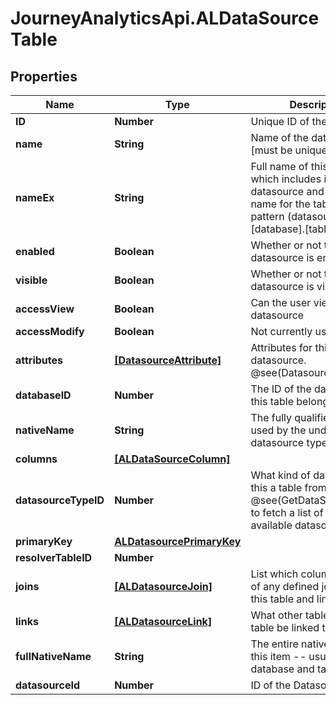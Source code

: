 # JourneyAnalyticsApi.ALDataSourceTable

## Properties

Name | Type | Description | Notes
------------ | ------------- | ------------- | -------------
**ID** | **Number** | Unique ID of the datasource | [optional] 
**name** | **String** | Name of the datasource [must be unique] | [optional] 
**nameEx** | **String** | Full name of this table, which includes in the datasource and the native name for the table in the pattern (datasource).[database].[table] | [optional] 
**enabled** | **Boolean** | Whether or not this datasource is enabled | [optional] 
**visible** | **Boolean** | Whether or not this datasource is visible | [optional] 
**accessView** | **Boolean** | Can the user view this datasource | [optional] 
**accessModify** | **Boolean** | Not currently used | [optional] 
**attributes** | [**[DatasourceAttribute]**](DatasourceAttribute.md) | Attributes for this datasource.  @see(DatasourceAttribute) | [optional] 
**databaseID** | **Number** | The ID of the database that this table belongs to. | [optional] 
**nativeName** | **String** | The fully qualified name as used by the underlying datasource type. | [optional] 
**columns** | [**[ALDataSourceColumn]**](ALDataSourceColumn.md) |  | [optional] 
**datasourceTypeID** | **Number** | What kind of datasource is this a table from?  See @see(GetDataSourceTypes) to fetch a list of the available datasource types. | [optional] 
**primaryKey** | [**ALDatasourcePrimaryKey**](ALDatasourcePrimaryKey.md) |  | [optional] 
**resolverTableID** | **Number** |  | [optional] 
**joins** | [**[ALDatasourceJoin]**](ALDatasourceJoin.md) | List which columns are part of any defined join between this table and linked tables. | [optional] 
**links** | [**[ALDatasourceLink]**](ALDatasourceLink.md) | What other tables can this table be linked to? | [optional] 
**fullNativeName** | **String** | The entire native name of this item -- usually includes database and table | [optional] 
**datasourceId** | **Number** | ID of the Datasource | [optional] 


